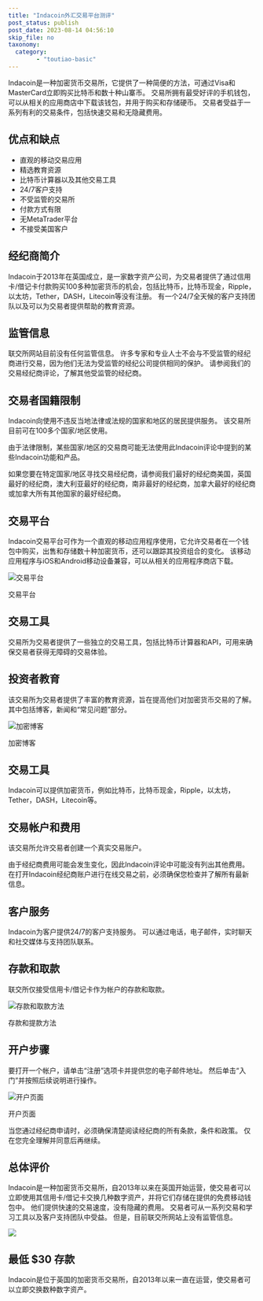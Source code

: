 ```yaml
---
title: "Indacoin外汇交易平台测评"
post_status: publish
post_date: 2023-08-14 04:56:10
skip_file: no
taxonomy:
  category:
        - "toutiao-basic"
---
```


Indacoin是一种加密货币交易所，它提供了一种简便的方法，可通过Visa和MasterCard立即购买比特币和数十种山寨币。 交易所拥有最受好评的手机钱包，可以从相关的应用商店中下载该钱包，并用于购买和存储硬币。 交易者受益于一系列有利的交易条件，包括快速交易和无隐藏费用。

## 优点和缺点

- 直观的移动交易应用
- 精选教育资源
- 比特币计算器以及其他交易工具
- 24/7客户支持
- 不受监管的交易所
- 付款方式有限
- 无MetaTrader平台
- 不接受美国客户

## 经纪商简介

Indacoin于2013年在英国成立，是一家数字资产公司，为交易者提供了通过信用卡/借记卡付款购买100多种加密货币的机会，包括比特币，比特币现金，Ripple，以太坊，Tether，DASH，Litecoin等没有注册。 有一个24/7全天候的客户支持团队以及可以为交易者提供帮助的教育资源。

## 监管信息

联交所网站目前没有任何监管信息。 许多专家和专业人士不会与不受监管的经纪商进行交易，因为他们无法为受监管的经纪公司提供相同的保护。 请参阅我们的交易经纪商评论，了解其他受监管的经纪商。

## 交易者国籍限制

Indacoin向使用不违反当地法律或法规的国家和地区的居民提供服务。 该交易所目前可在100多个国家/地区使用。

由于法律限制，某些国家/地区的交易商可能无法使用此Indacoin评论中提到的某些Indacoin功能和产品。

如果您要在特定国家/地区寻找交易经纪商，请参阅我们最好的经纪商美国，英国最好的经纪商，澳大利亚最好的经纪商，南非最好的经纪商，加拿大最好的经纪商或加拿大所有其他国家的最好经纪商。

## 交易平台

Indacoin交易平台可作为一个直观的移动应用程序使用，它允许交易者在一个钱包中购买，出售和存储数十种加密货币，还可以跟踪其投资组合的变化。 该移动应用程序与iOS和Android移动设备兼容，可以从相关的应用程序商店下载。

![交易平台](https://cdn.fendou.la/funstoutiao/2020/10/Indacoin-Review-Trading-Platform--1024x983.jpg "交易平台")

交易平台

## 交易工具

交易所为交易者提供了一些独立的交易工具，包括比特币计算器和API，可用来确保交易者获得无障碍的交易体验。

## 投资者教育

该交易所为交易者提供了丰富的教育资源，旨在提高他们对加密货币交易的了解。 其中包括博客，新闻和“常见问题”部分。

![加密博客](https://cdn.fendou.la/funstoutiao/2020/10/Indacoin-Review-Blogs-1024x391.jpg "加密博客")

加密博客

## 交易工具

Indacoin可以提供加密货币，例如比特币，比特币现金，Ripple，以太坊，Tether，DASH，Litecoin等。

## 交易帐户和费用

该交易所允许交易者创建一个真实交易账户。

由于经纪商费用可能会发生变化，因此Indacoin评论中可能没有列出其他费用。 在打开Indacoin经纪商账户进行在线交易之前，必须确保您检查并了解所有最新信息。

## 客户服务

Indacoin为客户提供24/7的客户支持服务。 可以通过电话，电子邮件，实时聊天和社交媒体与支持团队联系。

## 存款和取款

联交所仅接受信用卡/借记卡作为帐户的存款和取款。

![存款和取款方法](https://cdn.fendou.la/funstoutiao/2020/10/Indacoin-Review-Deposit-and-Withdrawal-Methods.jpg "存款和取款方法")

存款和提款方法

## 开户步骤

要打开一个帐户，请单击“注册”选项卡并提供您的电子邮件地址。 然后单击“入门”并按照后续说明进行操作。

![开户页面](https://cdn.fendou.la/funstoutiao/2020/10/Indacoin-Review-Account-Opening-Page.jpg "帐户开设页面")

开户页面

当您通过经纪商申请时，必须确保清楚阅读经纪商的所有条款，条件和政策。 仅在您完全理解并同意后再继续。

## 总体评价

Indacoin是一种加密货币交易所，自2013年以来在英国开始运营，使交易者可以立即使用其信用卡/借记卡交换几种数字资产，并将它们存储在提供的免费移动钱包中。 他们提供快速的交易速度，没有隐藏的费用。 交易者可从一系列交易和学习工具以及客户支持团队中受益。 但是，目前联交所网站上没有监管信息。

![](https://cdn.fendou.la/funstoutiao/2020/10/Indacoin-Logo.png)

## 最低 $30 存款

Indacoin是位于英国的加密货币交易所，自2013年以来一直在运营，使交易者可以立即交换数种数字资产。
